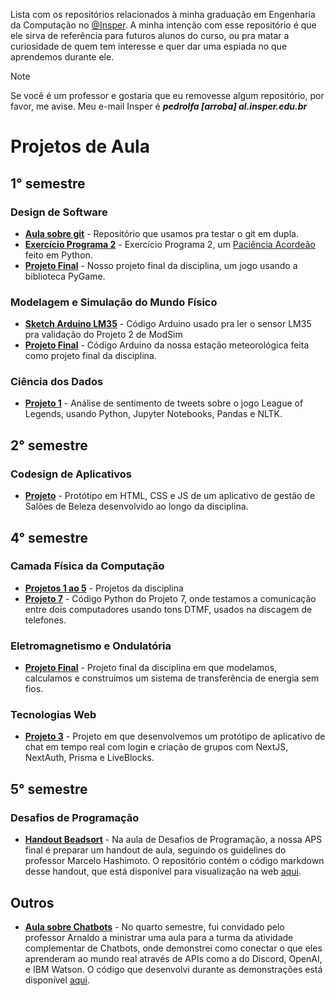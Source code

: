 Lista com os repositórios relacionados à minha graduação em Engenharia da Computação no [@Insper](https://github.com/insper). A minha intenção com esse repositório é que ele sirva de referência para futuros alunos do curso, ou pra matar a curiosidade de quem tem interesse e quer dar uma espiada no que aprendemos durante ele.

> [!NOTE]
> Se você é um professor e gostaria que eu removesse algum repositório, por favor, me avise. Meu e-mail Insper é _**pedrolfa [arroba] al.insper.edu.br**_

# Projetos de Aula

## 1° semestre

### Design de Software

- **[Aula sobre git](https://github.com/pedrofracassi/insper-dessoft-git)** - Repositório que usamos pra testar o git em dupla.
- **[Exercício Programa 2](https://github.com/pedrofracassi/insper-dessoft-ep2)** - Exercício Programa 2, um [Paciência Acordeão](https://bicyclecards.com/how-to-play/accordion/) feito em Python.
- **[Projeto Final](https://github.com/pedrofracassi/insper-dessoft-projeto-final)** - Nosso projeto final da disciplina, um jogo usando a biblioteca PyGame.

### Modelagem e Simulação do Mundo Físico

- **[Sketch Arduino LM35](https://github.com/pedrofracassi/insper-modsim-lm35)** - Código Arduino usado pra ler o sensor LM35 pra validação do Projeto 2 de ModSim
- **[Projeto Final](https://github.com/pedrofracassi/instrumed-projeto-final)** - Código Arduino da nossa estação meteorológica feita como projeto final da disciplina.

### Ciência dos Dados

- **[Projeto 1](https://github.com/pedrofracassi/insper-cdados-p1)** - Análise de sentimento de tweets sobre o jogo League of Legends, usando Python, Jupyter Notebooks, Pandas e NLTK.

## 2° semestre

### Codesign de Aplicativos

- **[Projeto](https://github.com/pedrofracassi/insper-codes)** - Protótipo em HTML, CSS e JS de um aplicativo de gestão de Salões de Beleza desenvolvido ao longo da disciplina.

## 4° semestre

### Camada Física da Computação

- **[Projetos 1 ao 5](https://github.com/pedrofracassi/insper-camadas-projetos)** - Projetos da disciplina
- **[Projeto 7](https://github.com/pedrofracassi/insper-camadas-projeto-7)** - Código Python do Projeto 7, onde testamos a comunicação entre dois computadores usando tons DTMF, usados na discagem de telefones.

### Eletromagnetismo e Ondulatória

- **[Projeto Final](https://github.com/pedrofracassi/insper-eletromag-projeto)** - Projeto final da disciplina em que modelamos, calculamos e construímos um sistema de transferência de energia sem fios.

### Tecnologias Web

- **[Projeto 3](https://github.com/pedrofracassi/projeto3-tecweb)** - Projeto em que desenvolvemos um protótipo de aplicativo de chat em tempo real com login e criação de grupos com NextJS, NextAuth, Prisma e LiveBlocks.

## 5° semestre

### Desafios de Programação

- **[Handout Beadsort](https://github.com/pedrofracassi/insper-desprog-proj-beadsort)** - Na aula de Desafios de Programação, a nossa APS final é preparar um handout de aula, seguindo os guidelines do professor Marcelo Hashimoto. O repositório contém o código markdown desse handout, que está disponível para visualização na web [aqui](https://insper-desprog-proj-beadsort.vercel.app/).

## Outros

- **[Aula sobre Chatbots](https://github.com/pedrofracassi/insper-aula-chatbots)** - No quarto semestre, fui convidado pelo professor Arnaldo a ministrar uma aula para a turma da atividade complementar de Chatbots, onde demonstrei como conectar o que eles aprenderam ao mundo real através de APIs como a do Discord, OpenAI, e IBM Watson. O código que desenvolvi durante as demonstrações está disponível [aqui](https://github.com/pedrofracassi/insper-aula-chatbots).
